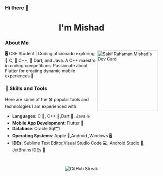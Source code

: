 ### Hi there 👋
<h1 align="center">I'm Mishad</h1>

### About Me
<a href="https://app.daily.dev/mishad"><img align="right"  src="https://api.daily.dev/devcards/0837574d67e74b70942c507f77618b40.png?r=t8u" width="200" alt="Sakif Rahaman Mishad's Dev Card"/></a>
🖥️ CSE Student | Coding aficionado exploring 🤖 C, 🤖 C++, 🎯 Dart, and Java. A C++ maestro in coding competitions. Passionate about Flutter for creating dynamic mobile experiences 📱

### 🚀 Skills and Tools
Here are some of the 🛠️ popular tools and technologies I am experienced with:
- **Languages**: C 🔢, C++ 🤖,Dart 🎯, Java ☕
- **Mobile App Development**: Flutter 📱
- **Database**: Oracle Sql🗂️
- **Operating Systems**: Apple 🍎,Android ,Windows 🖥️
- **IDEs**: Sublime Text Editor,Visual Studio Code 💻, Android Studio 📱, JetBrains IDEs 🚀
<br/>
  
<p align="center"> <img src="https://github-readme-streak-stats.herokuapp.com/?user=mishad01&theme=dark&hide_border=false" alt="GitHub Streak" /></p>








